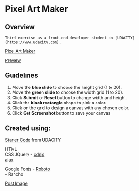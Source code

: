 <!--rrcnlas 
	 README.md
-->

# **Pixel Art Maker**  

## Overview  

 	Third exercise as a front-end developer student in [UDACITY](https://www.udacity.com).    
  
   [Pixel Art Maker](https://postimg.cc/DJfYJwGg)  
   
   [Preview](https://rrcanlas.github.io/piXel-aRt-maKeR/) 

## Guidelines

   1. Move the **blue slide** to choose the height grid (1 to 20).
   2. Move the **green slide** to choose the width grid (1 to 20).
   3. Click **Submit** or **Reset** button to change width and height.
   4. Click the **black rectangle** shape to pick a color.
   5. Click on the grid to design a canvas with any chosen color.
   6. Click **Get Screenshot** button to save your canvas.
	
## Created using:  

   [Starter Code](https://github.com/udacity/project-pixel-art-maker-starter) from UDACITY 

   HTML  
   CSS 
   JQuery -
   		[cdnjs](https://cdnjs.cloudflare.com/ajax/libs/html2canvas/0.4.1/html2canvas.js)  
        [ajax](https://ajax.googleapis.com/ajax/libs/jquery/3.3.1/jquery.min.js)

   Google Fonts - [Roboto](https://fonts.googleapis.com/css?family=Roboto)   
                - [Rancho](https://fonts.googleapis.com/css?family=Rancho&effect=shadow-multiple)
                
   [Post Image](https://postimg.cc/gallery/1hjlzj4mo/) 

       
   